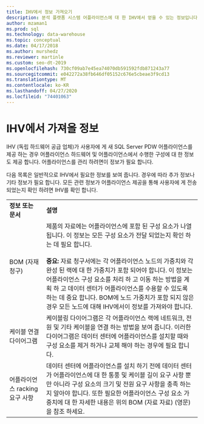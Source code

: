 ```yaml
---
title: IHV에서 정보 가져오기
description: 분석 플랫폼 시스템 어플라이언스에 대 한 IHV에서 얻을 수 있는 정보입니다.
author: mzaman1
ms.prod: sql
ms.technology: data-warehouse
ms.topic: conceptual
ms.date: 04/17/2018
ms.author: murshedz
ms.reviewer: martinle
ms.custom: seo-dt-2019
ms.openlocfilehash: 730cf09ab7e45ea74070db591592fdb871243a77
ms.sourcegitcommit: e042272a38fb646df05152c676e5cbeae3f9cd13
ms.translationtype: MT
ms.contentlocale: ko-KR
ms.lasthandoff: 04/27/2020
ms.locfileid: "74401063"
---
```

# <a name="information-to-obtain-from-your-ihv"></a>IHV에서 가져올 정보
IHV (독립 하드웨어 공급 업체)가 사용자에 게 새 SQL Server PDW 어플라이언스를 제공 하는 경우 어플라이언스 하드웨어 및 어플라이언스에서 수행한 구성에 대 한 정보도 제공 합니다. 어플라이언스를 관리 하려면이 정보가 필요 합니다.  
  
다음 목록은 일반적으로 IHV에서 필요한 정보를 보여 줍니다. 경우에 따라 추가 정보나 기타 정보가 필요 합니다. 모든 관련 정보가 어플라이언스 제공을 통해 사용자에 게 전송 되었는지 확인 하려면 IHV를 확인 합니다.  
  
|||  
|-|-|  
|**정보 또는 문서**|**설명**|  
|BOM (자재 청구)|제품의 자료에는 어플라이언스에 포함 된 구성 요소가 나열 됩니다. 이 정보는 모든 구성 요소가 전달 되었는지 확인 하는 데 필요 합니다.<br /><br />**중요:** 자료 청구서에는 각 어플라이언스 노드의 가중치와 각 완성 된 랙에 대 한 가중치가 포함 되어야 합니다. 이 정보는 어플라이언스 구성 요소를 처리 하 고 이동 하는 방법을 계획 하 고 데이터 센터가 어플라이언스를 수용할 수 있도록 하는 데 중요 합니다. BOM에 노드 가중치가 포함 되지 않은 경우 모든 노드에 대해 IHV에서이 정보를 가져와야 합니다.|  
|케이블 연결 다이어그램|케이블링 다이어그램은 각 어플라이언스 랙에 네트워크, 전원 및 기타 케이블을 연결 하는 방법을 보여 줍니다. 이러한 다이어그램은 데이터 센터에 어플라이언스를 설치할 때와 구성 요소를 제거 하거나 교체 해야 하는 경우에 필요 합니다.|  
|어플라이언스 racking 요구 사항|데이터 센터에 어플라이언스를 설치 하기 전에 데이터 센터가 어플라이언스에 대 한 통풍 및 케이블 길이 요구 사항 뿐만 아니라 구성 요소의 크기 및 전원 요구 사항을 충족 하는지 알아야 합니다. 또한 필요한 어플라이언스 구성 요소 가중치에 대 한 자세한 내용은 위의 BOM (자료 자료) (영문)을 참조 하세요.|  
  
